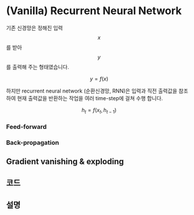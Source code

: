 # (Vanilla) Recurrent Neural Network

기존 신경망은 정해진 입력 $$x$$를 받아 $$y$$를 출력해 주는 형태였습니다.



$$
y=f(x)
$$

하지만 recurrent neural network (순환신경망, RNN)은 입력과 직전 출력값을 참조하여 현재 출력값을 반환하는 작업을 여러 time-step에 걸쳐 수행 합니다.

$$
h_t=f(x_t, h_{t-1})
$$

### Feed-forward

### Back-propagation

## Gradient vanishing & exploding

## 코드

## 설명